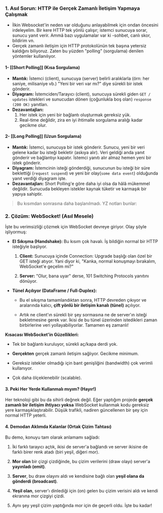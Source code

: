 ### **1. Asıl Sorun: HTTP ile Gerçek Zamanlı İletişim Yapmaya Çalışmak**

- İlkin Websocket'in neden var olduğunu anlayabilmek için ondan öncesini irdeleyelim. Bir kere HTTP tek yönlü çalışır; istemci sunucuya sorar, sunucu yanıt verir. Ammâ bazı uygulamalar var ki -sohbet, canlı skor, bildirim vn.
- Gerçek zamanlı iletişim için HTTP protokolünün tek başına yetersiz kaldığını biliyoruz. Zaten bu yüzden "polling" (sorgulama) denilen yöntemler kullanılıyor.

#### 1- [[Short Polling]] (Kısa Sorgulama)
- **Mantık:** İstemci (client), sunucuya (server) belirli aralıklarla (örn: her saniye, milisaniye vb.) "Yeni bir veri var mı?" diye sürekli bir istek gönderir.
- **Diyagram:** İstemciden/Tarayıcı (client), sunucuya sürekli giden `GET / updates` istekleri ve sunucudan dönen (çoğunlukla boş olan) `response (200 OK)` yanıtları.
- **Dezavantajları:**
	1. Her istek için yeni bir bağlantı oluşturmak gereksiz yük.
	2. Real-time değildir, zira en iyi ihtimalle sorgulama aralığı kadar gecikme olur.
#### 2- [[Long Polling]] (Uzun Sorgulama)
- **Mantık:** İstemci, sunucuya bir istek gönderir. Sunucu, yeni bir veri gelene kadar bu isteği bekletir (askıya alır). Veri geldiği anda yanıt gönderir ve bağlantıyı kapatır. İstemci yanıtı alır almaz hemen yeni bir istek gönderir.
- **Diyagram:** İstemcinin isteği gönderdiği, sunucunun bu isteği bir süre beklettiği (`request suspend`) ve yeni bir olay(`some data event`) olduğunda yanıt verdiği diyagram işte.
- **Dezavantajları:** Short Polling'e göre daha iyi olsa da hâlâ mükemmel değildir. Sunucuda bekleyen istekler kaynak tüketir ve karmaşık bir yapıya sahiptir.


> Bu kısımdan sonrasına daha başlanılmadı. YZ notları bunlar:
### **2. Çözüm: WebSocket! (Asıl Mesele)**

İşte bu verimsizliği çözmek için WebSocket devreye giriyor. Olay şöyle işliyormuş:

- **El Sıkışma (Handshake):** Bu kısım çok havalı. İş bildiğin normal bir HTTP isteğiyle başlıyor.
    
    1. **Client:** Sunucuya içinde Connection: Upgrade başlığı olan özel bir GET isteği atıyor. Yani diyor ki, "Kanka, normal konuşmayı bırakalım, WebSocket'e geçelim mi?"
        
    2. **Server:** "Olur, bana uyar" derse, 101 Switching Protocols yanıtını dönüyor.
        
- **Tünel Açılıyor (DataFrame / Full-Duplex):**
    
    - Bu el sıkışma tamamlandıktan sonra, HTTP devreden çıkıyor ve aralarında kalıcı, **çift yönlü bir iletişim kanalı (tünel)** açılıyor.
        
    - Artık ne client'ın sürekli bir şey sormasına ne de server'ın isteği bekletmesine gerek var. İkisi de bu tünel üzerinden istedikleri zaman birbirlerine veri yollayabiliyorlar. Tamamen eş zamanlı!
        

**Kısacası WebSocket'in Güzellikleri:**

- Tek bir bağlantı kuruluyor, sürekli aç/kapa derdi yok.
    
- **Gerçekten** gerçek zamanlı iletişim sağlıyor. Gecikme minimum.
    
- Gereksiz istekler olmadığı için bant genişliğini (bandwidth) çok verimli kullanıyor.
    
- Çok daha ölçeklenebilir (scalable).
    

#### **3. Peki Her Yerde Kullanmalı mıyım? (Hayır!)**

Her teknoloji gibi bu da sihirli değnek değil. Eğer yaptığım projede **gerçek zamanlı bir iletişim ihtiyacı yoksa** WebSocket kullanmak kodu gereksiz yere karmaşıklaştırabilir. Düşük trafikli, nadiren güncellenen bir şey için normal HTTP yeterli.

#### **4. Demodan Aklımda Kalanlar (Ortak Çizim Tahtası)**

Bu demo, konuyu tam olarak anlamamı sağladı:

1. İki farklı tarayıcı açtık, ikisi de server'a bağlandı ve server ikisine de farklı birer renk atadı (biri yeşil, diğeri mor).
    
2. **Mor olan** bir çizgi çizdiğinde, bu çizim verilerini (draw olayı) server'a **yayınladı (emit)**.
    
3. **Server**, bu draw olayını aldı ve kendisine bağlı olan **yeşil olana da gönderdi (broadcast)**.
    
4. **Yeşil olan**, server'ı dinlediği için (on) gelen bu çizim verisini aldı ve kendi ekranına mor çizgiyi çizdi.
    
5. Aynı şey yeşil çizim yaptığında mor için de geçerli oldu. İşte bu kadar!
    
